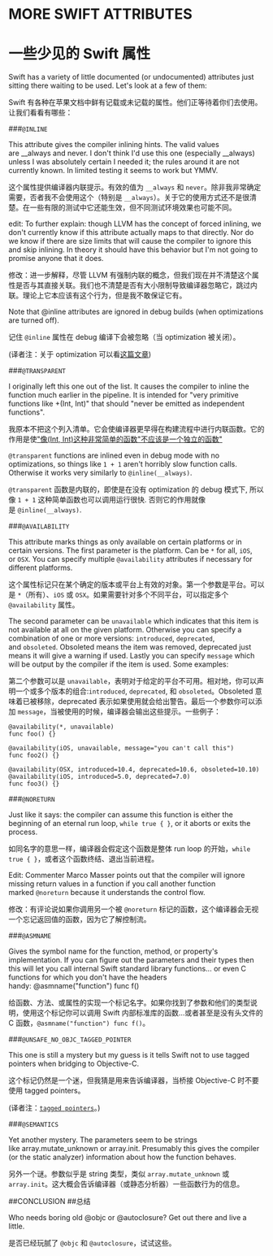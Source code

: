 # MORE SWIFT ATTRIBUTES

# 一些少见的 Swift 属性

Swift has a variety of little documented (or undocumented) attributes just sitting there waiting to be used. Let's look at a few of them:

Swift 有各种在苹果文档中鲜有记载或未记载的属性。他们正等待着你们去使用。让我们看看有哪些：

###`@INLINE`

This attribute gives the compiler inlining hints. The valid values are __always and never. I don't think I'd use this one (especially __always) unless I was absolutely certain I needed it; the rules around it are not currently known. In limited testing it seems to work but YMMV.

这个属性提供编译器内联提示。有效的值为 `__always` 和 `never`。除非我非常确定需要，否者我不会使用这个（特别是 `__always`）。关于它的使用方式还不是很清楚。在一些有限的测试中它还能生效，但不同测试环境效果也可能不同。

edit: To further explain: though LLVM has the concept of forced inlining, we don't currently know if this attribute actually maps to that directly. Nor do we know if there are size limits that will cause the compiler to ignore this and skip inlining. In theory it should have this behavior but I'm not going to promise anyone that it does.

修改：进一步解释，尽管 LLVM 有强制内联的概念，但我们现在并不清楚这个属性是否与其直接关联。我们也不清楚是否有大小限制导致编译器忽略它，跳过内联。理论上它本应该有这个行为，但是我不敢保证它有。

Note that @inline attributes are ignored in debug builds (when optimizations are turned off).

记住 `@inline` 属性在 debug 编译下会被忽略（当 optimization 被关闭）。

(译者注：关于 optimization 可以看[这篇文章](http://ios.jobbole.com/81937/))

###`@TRANSPARENT`

I originally left this one out of the list. It causes the compiler to inline the function much earlier in the pipeline. It is intended for "very primitive functions like +(Int, Int)" that should "never be emitted as independent functions".

我原本不把这个列入清单。它会使编译器更早得在构建流程中进行内联函数。它的作用是使["像(Int, Int)这种非常简单的函数"不应该是一个独立的函数"](https://devforums.apple.com/message/988972#988972)

`@transparent` functions are inlined even in debug mode with no optimizations, so things like `1 + 1` aren't horribly slow function calls. Otherwise it works very similarly to `@inline(__always)`.

`@transparent` 函数是内联的，即使是在没有 optimization 的 debug 模式下, 所以像 `1 + 1` 这种简单函数也可以调用运行很快. 否则它的作用就像是 `@inline(__always)`.

###`@AVAILABILITY`


This attribute marks things as only available on certain platforms or in certain versions. The first parameter is the platform. Can be `*` for all, `iOS`, or `OSX`. You can specify multiple `@availability` attributes if necessary for different platforms.

这个属性标记只在某个确定的版本或平台上有效的对象。第一个参数是平台。可以是 `*`（所有）、`iOS` 或 `OSX`。如果需要针对多个不同平台，可以指定多个 `@availability` 属性。

The second parameter can be `unavailable` which indicates that this item is not available at all on the given platform. Otherwise you can specify a combination of one or more versions: `introduced`, `deprecated`, and `obsoleted`. Obsoleted means the item was removed, deprecated just means it will give a warning if used. Lastly you can specify `message` which will be output by the compiler if the item is used. Some examples:

第二个参数可以是 `unavailable`，表明对于给定的平台不可用。相对地，你可以声明一个或多个版本的组合:`introduced`, `deprecated`, 和 `obsoleted`。Obsoleted 意味着已被移除，deprecated 表示如果使用就会给出警告。最后一个参数你可以添加 `message`，当被使用的时候，编译器会输出这些提示。一些例子：

```
@availability(*, unavailable)
func foo() {}

@availability(iOS, unavailable, message="you can't call this")
func foo2() {}

@availability(OSX, introduced=10.4, deprecated=10.6, obsoleted=10.10)
@availability(iOS, introduced=5.0, deprecated=7.0)
func foo3() {}
```

###`@NORETURN`

Just like it says: the compiler can assume this function is either the beginning of an eternal run loop, `while true { }`, or it aborts or exits the process.

如同名字的意思一样，编译器会假定这个函数是整体 run loop 的开始，`while true { }`，或者这个函数终结、退出当前进程。

Edit: Commenter Marco Masser points out that the compiler will ignore missing return values in a function if you call another function marked `@noreturn` because it understands the control flow.

修改：有评论说如果你调用另一个被 `@noreturn` 标记的函数，这个编译器会无视一个忘记返回值的函数，因为它了解控制流。

###`@ASMNAME`

Gives the symbol name for the function, method, or property's implementation. If you can figure out the parameters and their types then this will let you call internal Swift standard library functions... or even C functions for which you don't have the headers handy: @asmname("function") func f()

给函数、方法、或属性的实现一个标记名字。如果你找到了参数和他们的类型说明，使用这个标记你可以调用 Swift 内部标准库的函数...或者甚至是没有头文件的 C 函数，`@asmname("function") func f()`。

###`@UNSAFE_NO_OBJC_TAGGED_POINTER`

This one is still a mystery but my guess is it tells Swift not to use tagged pointers when bridging to Objective-C.

这个标记仍然是一个迷，但我猜是用来告诉编译器，当桥接 Objective-C 时不要使用 tagged pointers。

(译者注：[`tagged pointers`](http://blog.devtang.com/blog/2014/03/21/weak_object_lifecycle_and_tagged_pointer/)。)

###`@SEMANTICS`

Yet another mystery. The parameters seem to be strings like array.mutate_unknown or array.init. Presumably this gives the compiler (or the static analyzer) information about how the function behaves.

另外一个谜。参数似乎是 string 类型，类似 `array.mutate_unknown` 或 `array.init`。这大概会告诉编译器（或静态分析器）一些函数行为的信息。

##CONCLUSION
##总结

Who needs boring old @objc or @autoclosure? Get out there and live a little.

是否已经玩腻了 `@objc` 和 `@autoclosure`，试试这些。

